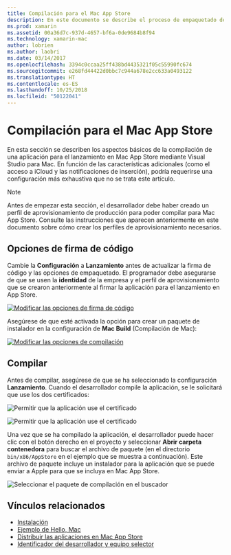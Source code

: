 ```yaml
---
title: Compilación para el Mac App Store
description: En este documento se describe el proceso de empaquetado de una aplicación Xamarin.Mac para su publicación en el Mac App Store. Se explican también las opciones de firma de código y la compilación.
ms.prod: xamarin
ms.assetid: 00a36d7c-937d-4657-bf6a-0de9684b8f94
ms.technology: xamarin-mac
author: lobrien
ms.author: laobri
ms.date: 03/14/2017
ms.openlocfilehash: 3394c0ccaa25ff438bd4435321f05c55990fc674
ms.sourcegitcommit: e268fd44422d0bbc7c944a678e2cc633a0493122
ms.translationtype: HT
ms.contentlocale: es-ES
ms.lasthandoff: 10/25/2018
ms.locfileid: "50122041"
---
```

# <a name="bundling-for-the-mac-app-store"></a>Compilación para el Mac App Store

En esta sección se describen los aspectos básicos de la compilación de una aplicación para el lanzamiento en Mac App Store mediante Visual Studio para Mac. En función de las características adicionales (como el acceso a iCloud y las notificaciones de inserción), podría requerirse una configuración más exhaustiva que no se trata este artículo.

> [!NOTE]
> Antes de empezar esta sección, el desarrollador debe haber creado un perfil de aprovisionamiento de producción para poder compilar para Mac App Store. Consulte las instrucciones que aparecen anteriormente en este documento sobre cómo crear los perfiles de aprovisionamiento necesarios.

## <a name="code-signing-options"></a>Opciones de firma de código

Cambie la **Configuración** a **Lanzamiento** antes de actualizar la firma de código y las opciones de empaquetado. El programador debe asegurarse de que se usen la **identidad** de la empresa y el perfil de aprovisionamiento que se crearon anteriormente al firmar la aplicación para el lanzamiento en App Store.

 [![Modificar las opciones de firma de código](bundling-images/config02.png "Modificar las opciones de firma de código")](bundling-images/config02-large.png#lightbox)

Asegúrese de que esté activada la opción para crear un paquete de instalador en la configuración de **Mac Build** (Compilación de Mac):

[![Modificar las opciones de compilación](bundling-images/config03.png "Modificar las opciones de compilación")](bundling-images/config03-large.png#lightbox)

## <a name="build"></a>Compilar

Antes de compilar, asegúrese de que se ha seleccionado la configuración **Lanzamiento**. Cuando el desarrollador compile la aplicación, se le solicitará que use los dos certificados:

 ![Permitir que la aplicación use el certificado](bundling-images/image62.png "Permitir que la aplicación use el certificado")

 ![Permitir que la aplicación use el certificado](bundling-images/image63.png "Permitir que la aplicación use el certificado")

Una vez que se ha compilado la aplicación, el desarrollador puede hacer clic con el botón derecho en el proyecto y seleccionar **Abrir carpeta contenedora** para buscar el archivo de paquete (en el directorio `bin/x86/AppStore` en el ejemplo que se muestra a continuación).  Este archivo de paquete incluye un instalador para la aplicación que se puede enviar a Apple para que se incluya en Mac App Store.

 ![Seleccionar el paquete de compilación en el buscador](bundling-images/image64.png "Seleccionar el paquete de compilación en el buscador")


## <a name="related-links"></a>Vínculos relacionados

- [Instalación](/visualstudio/mac/installation/)
- [Ejemplo de Hello, Mac](~/mac/get-started/hello-mac.md)
- [Distribuir las aplicaciones en Mac App Store](https://developer.apple.com/devcenter/mac/checklist/)
- [Identificador del desarrollador y equipo selector](https://developer.apple.com/resources/developer-id/)
